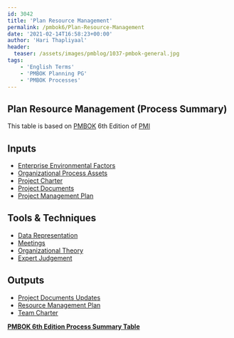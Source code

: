 ```yaml
---
id: 3042   
title: 'Plan Resource Management'
permalink: /pmbok6/Plan-Resource-Management
date: '2021-02-14T16:58:23+00:00'
author: 'Hari Thapliyaal'
header:
  teaser: /assets/images/pmblog/1037-pmbok-general.jpg
tags:
    - 'English Terms'
    - 'PMBOK Planning PG'
    - 'PMBOK Processes'
---
```


## Plan Resource Management (Process Summary)

This table is based on [PMBOK](https://www.pmi.org/pmbok-guide-standards) 6th Edition of [PMI](https://www.pmi.org)

## **Inputs**

- [Enterprise Environmental Factors](/pmbok6/enterprise-environmental-factors)
- [Organizational Process Assets](/pmbok6/organizational-process-assets)
- [Project Charter](/pmbok6/project-charter)
- [Project Documents](/pmbok6/project-documents)
- [Project Management Plan](/pmbok6/project-management-plan)

## **Tools &amp; Techniques**

- [Data Representation](/pmbok6/data-representation)
- [Meetings](/pmbok6/meetings)
- [Organizational Theory](/pmbok6/organizational-theory)
- [Expert Judgement](/pmbok6/expert-judgement)

## **Outputs**

- [Project Documents Updates](/pmbok6/project-documents-updates)
- [Resource Management Plan](/pmbok6/resource-management-plan)
- [Team Charter](/pmbok6/team-charter)

**[PMBOK 6th Edition Process Summary Table](process-groups-and-processes-in-pmbok6/)**